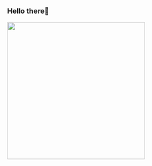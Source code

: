 ### Hello there👋

<a href="https://www.instagram.com/alexpeev9/">
<img src="https://media.tenor.com/images/cf94a8676e7eb2b8d69e883e08c43686/tenor.gif" width="320" height="320">
 </a>
